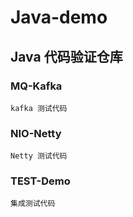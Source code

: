 # Java-demo
## Java 代码验证仓库

### MQ-Kafka
```text
kafka 测试代码
```

### NIO-Netty
```text
Netty 测试代码
```

### TEST-Demo
```text
集成测试代码
```
